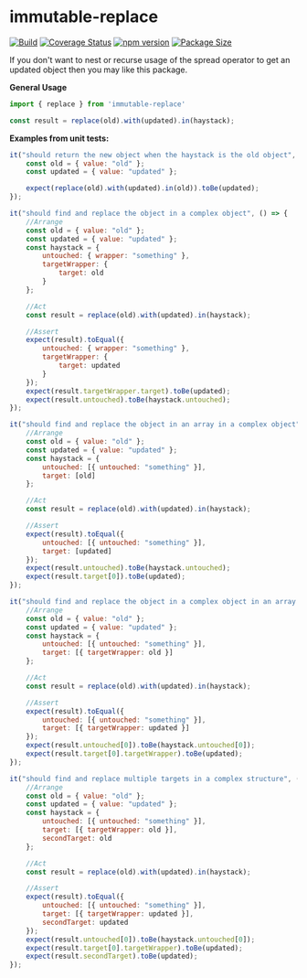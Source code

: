 # immutable-replace

[![Build](https://travis-ci.org/stewie1570/immutable-replace.svg)](https://travis-ci.org/stewie1570/immutable-replace)
[![Coverage Status](https://coveralls.io/repos/github/stewie1570/immutable-replace/badge.svg?branch=master)](https://coveralls.io/github/stewie1570/immutable-replace?branch=master)
[![npm version](https://badge.fury.io/js/immutable-replace.svg)](https://badge.fury.io/js/immutable-replace)
[![Package Size](https://badgen.net/bundlephobia/minzip/immutable-replace)](https://bundlephobia.com/result?p=immutable-replace)

If you don't want to nest or recurse usage of the spread operator to get an updated object then you may like this package.

**General Usage**
```javascript
import { replace } from 'immutable-replace'

const result = replace(old).with(updated).in(haystack);
```

**Examples from unit tests:**
```javascript
it("should return the new object when the haystack is the old object", () => {
    const old = { value: "old" };
    const updated = { value: "updated" };

    expect(replace(old).with(updated).in(old)).toBe(updated);
});

it("should find and replace the object in a complex object", () => {
    //Arrange
    const old = { value: "old" };
    const updated = { value: "updated" };
    const haystack = {
        untouched: { wrapper: "something" },
        targetWrapper: {
            target: old
        }
    };

    //Act
    const result = replace(old).with(updated).in(haystack);

    //Assert
    expect(result).toEqual({
        untouched: { wrapper: "something" },
        targetWrapper: {
            target: updated
        }
    });
    expect(result.targetWrapper.target).toBe(updated);
    expect(result.untouched).toBe(haystack.untouched);
});

it("should find and replace the object in an array in a complex object", () => {
    //Arrange
    const old = { value: "old" };
    const updated = { value: "updated" };
    const haystack = {
        untouched: [{ untouched: "something" }],
        target: [old]
    };

    //Act
    const result = replace(old).with(updated).in(haystack);

    //Assert
    expect(result).toEqual({
        untouched: [{ untouched: "something" }],
        target: [updated]
    });
    expect(result.untouched).toBe(haystack.untouched);
    expect(result.target[0]).toBe(updated);
});

it("should find and replace the object in a complex object in an array in another complex object", () => {
    //Arrange
    const old = { value: "old" };
    const updated = { value: "updated" };
    const haystack = {
        untouched: [{ untouched: "something" }],
        target: [{ targetWrapper: old }]
    };

    //Act
    const result = replace(old).with(updated).in(haystack);

    //Assert
    expect(result).toEqual({
        untouched: [{ untouched: "something" }],
        target: [{ targetWrapper: updated }]
    });
    expect(result.untouched[0]).toBe(haystack.untouched[0]);
    expect(result.target[0].targetWrapper).toBe(updated);
});

it("should find and replace multiple targets in a complex structure", () => {
    //Arrange
    const old = { value: "old" };
    const updated = { value: "updated" };
    const haystack = {
        untouched: [{ untouched: "something" }],
        target: [{ targetWrapper: old }],
        secondTarget: old
    };

    //Act
    const result = replace(old).with(updated).in(haystack);

    //Assert
    expect(result).toEqual({
        untouched: [{ untouched: "something" }],
        target: [{ targetWrapper: updated }],
        secondTarget: updated
    });
    expect(result.untouched[0]).toBe(haystack.untouched[0]);
    expect(result.target[0].targetWrapper).toBe(updated);
    expect(result.secondTarget).toBe(updated);
});
```
